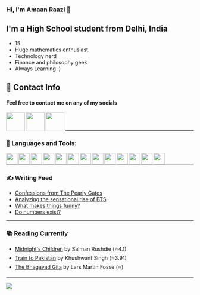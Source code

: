 ### Hi, I'm Amaan Raazi 👋 



## I'm a High School student from Delhi, India

- 15
- Huge mathematics enthusiast.
- Technology nerd
- Finance and philosophy geek
- Always Learning :)


## 📝 Contact Info

#### Feel free to contact me on any of my socials
[<img align="left"  width="50px" height="50px" src="https://cdn.jsdelivr.net/npm/simple-icons@v3/icons/medium.svg" />][essays]
[<img align="left"  width="50px" height="50px" src="https://cdn.jsdelivr.net/npm/simple-icons@v3/icons/instagram.svg" />][instagram]
[<img align="left"  width="50px" height="50px" src="https://cdn.jsdelivr.net/npm/simple-icons@v3/icons/gmail.svg" />][email]
<br>
<br>

---
### 🔨 Languages and Tools:
<img align="left"  width="30px" src="https://cdn.jsdelivr.net/npm/simple-icons@v3/icons/notion.svg" />
<img align="left"  width="30px" src="https://cdn.jsdelivr.net/npm/simple-icons@v3/icons/windows.svg" />
<img align="left"  width="30px" src="https://cdn.jsdelivr.net/npm/simple-icons@v3/icons/linux.svg" />
<img align="left"  width="30px" src="https://cdn.jsdelivr.net/npm/simple-icons@v3/icons/android.svg" />
<img align="left"  width="30px" src="https://cdn.jsdelivr.net/npm/simple-icons@v3/icons/html5.svg" />
<img align="left"  width="30px" src="https://cdn.jsdelivr.net/npm/simple-icons@v3/icons/css3.svg" />
<img align="left"  width="30px" src="https://cdn.jsdelivr.net/npm/simple-icons@v3/icons/javascript.svg" />
<img align="left"  width="30px" src="https://cdn.jsdelivr.net/npm/simple-icons@v3/icons/python.svg" />
<img align="left"  width="30px" src="https://cdn.jsdelivr.net/npm/simple-icons@v3/icons/jupyter.svg" />
<img align="left"  width="30px" src="https://cdn.jsdelivr.net/npm/simple-icons@v3/icons/git.svg" />
<img align="left"  width="30px" src="https://cdn.jsdelivr.net/npm/simple-icons@v3/icons/github.svg" />
<img align="left"  width="30px" src="https://cdn.jsdelivr.net/npm/simple-icons@v3/icons/jetbrains.svg" />
<img align="left"  width="30px" src="https://cdn.jsdelivr.net/npm/simple-icons@v3/icons/pycharm.svg" />
<br>

---

### ✍ Writing Feed
<!-- MEDIUM-LIST:START -->
- [Confessions from The Pearly Gates](https://amaanraazi.medium.com/confessions-from-the-pearly-gates-a2abc84fa678?source=rss-74ba5cbcf80a------2)
- [Analyzing the sensational rise of BTS](https://amaanraazi.medium.com/analyzing-the-sensational-rise-of-bts-b5092ca0d47f?source=rss-74ba5cbcf80a------2)
- [What makes things funny?](https://amaanraazi.medium.com/what-makes-things-funny-12702cfe194e?source=rss-74ba5cbcf80a------2)
- [Do numbers exist?](https://amaanraazi.medium.com/do-numbers-exist-2bf013c3571c?source=rss-74ba5cbcf80a------2)
<!-- MEDIUM-LIST:END -->

---
### 📚 Reading Currently
<!-- GOODREADS-LIST:START -->
- [Midnight&apos;s Children](https://www.goodreads.com/review/show/4022114749?utm_medium=api&utm_source=rss) by Salman Rushdie (⭐️4.1)
- [Train to Pakistan](https://www.goodreads.com/review/show/3953505621?utm_medium=api&utm_source=rss) by Khushwant Singh (⭐️3.91)
- [The Bhagavad Gita](https://www.goodreads.com/review/show/3953503409?utm_medium=api&utm_source=rss) by Lars Martin Fosse (⭐️)
<!-- GOODREADS-LIST:END -->
----

<a href="https://github.com/amr-raazi">
<img src="https://github-readme-stats.vercel.app/api?username=amr-raazi&show_icons=true&hide_border=true&theme=onedark" />
</a>

[email]: mailto:utrebsto@gmail.com
[essays]: https://medium.com/@amaanraazi
[instagram]: https://www.instagram.com/amr_raazi/
